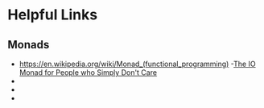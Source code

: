 # Helpful Links

## Monads
- https://en.wikipedia.org/wiki/Monad_(functional_programming)
-[The IO Monad for People who Simply Don't Care](http://blog.sigfpe.com/2007/11/io-monad-for-people-who-simply-dont.html) 
- 
- 
- 
